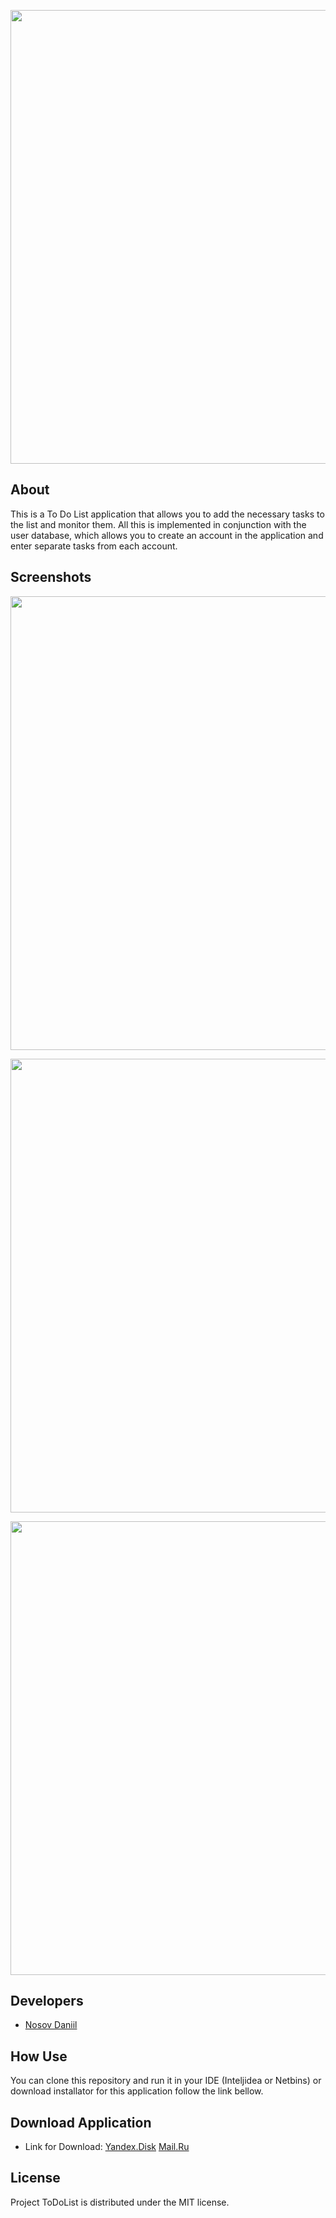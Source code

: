 <p align="center">
      <img src="https://i.ibb.co/MhQ7HRc/61997339-4b44a280-b0b1-11e9-949a-ca1209fecf5a.png" width="726">
</p>


## About

This is a To Do List application that allows you to add the necessary tasks to the list and monitor them. All this is implemented in conjunction with the user database, which allows you to create an account in the application and enter separate tasks from each account.


## Screenshots

<p align="center">
      <img src="https://i.ibb.co/qyhGv3x/imgonline-com-ua-Frame-colored-4-Zn-D9-TZs-Ng-IC8.jpg" width="726">
</p>

<p align="center">
      <img src="https://i.ibb.co/QJR1Ppq/imgonline-com-ua-Frame-colored-t-Jc-L3-Zl-CIXe-Mk-I.jpg" width="726">
</p>

<p align="center"> 
      <img src="https://i.ibb.co/bFFLPmk/imgonline-com-ua-Frame-colored-UCzt-Cfe-VP6qp-Rx-OI.jpg" width="726">
</p>


## Developers

- [Nosov Daniil](https://github.com/Besperspek123)

## How Use

You can clone this repository and run it in your IDE (Inteljidea or Netbins) or download installator for this application follow the link bellow.

## Download Application

- Link for Download: [Yandex.Disk](https://disk.yandex.ru/d/4bz7tVizqqhXlg) [Mail.Ru](https://cloud.mail.ru/public/nBKA/ujDuXjQ5a)

## License

Project ToDoList is distributed under the MIT license.
